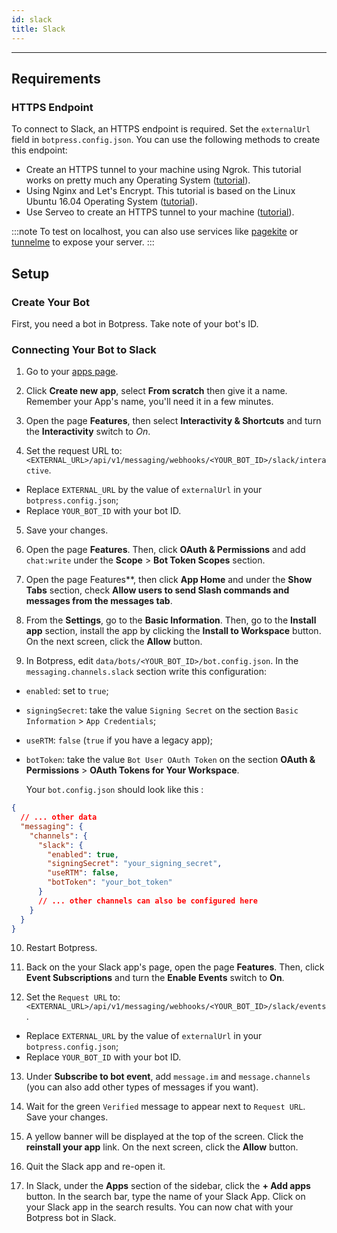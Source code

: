 ```yaml
---
id: slack
title: Slack
---
```


--------------------

## Requirements

### HTTPS Endpoint

To connect to Slack, an HTTPS endpoint is required. Set the `externalUrl` field in `botpress.config.json`. You can use the following methods to create this endpoint:

- Create an HTTPS tunnel to your machine using Ngrok. This tutorial works on pretty much any Operating System ([tutorial](https://api.slack.com/tutorials/tunneling-with-ngrok)).
- Using Nginx and Let's Encrypt. This tutorial is based on the Linux Ubuntu 16.04 Operating System ([tutorial](https://www.digitalocean.com/community/tutorials/how-to-secure-nginx-with-let-s-encrypt-on-ubuntu-16-04)).
- Use Serveo to create an HTTPS tunnel to your machine ([tutorial](https://medium.com/automationmaster/how-to-forward-my-local-port-to-public-using-serveo-4979f352a3bf)).

:::note
To test on localhost, you can also use services like [pagekite](https://pagekite.net/) or [tunnelme](https://localtunnel.github.io/www/) to expose your server.
:::

## Setup

### Create Your Bot

First, you need a bot in Botpress. Take note of your bot's ID.

### Connecting Your Bot to Slack

1. Go to your [apps page](https://api.slack.com/apps).

2. Click **Create new app**, select **From scratch** then give it a name. Remember your App's name, you'll need it in a few minutes.

3. Open the page **Features**, then select **Interactivity & Shortcuts** and turn the **Interactivity** switch to *On*.

4. Set the request URL to: `<EXTERNAL_URL>/api/v1/messaging/webhooks/<YOUR_BOT_ID>/slack/interactive`.

- Replace `EXTERNAL_URL` by the value of `externalUrl` in your `botpress.config.json`;
- Replace `YOUR_BOT_ID` with your bot ID.

5. Save your changes.

6. Open the page **Features**. Then, click **OAuth & Permissions** and add `chat:write` under the **Scope** > **Bot Token Scopes** section.

7. Open the page Features**, then click **App Home** and under the **Show Tabs** section, check **Allow users to send Slash commands and messages from the messages tab**.

8. From the **Settings**, go to the **Basic Information**. Then, go to the **Install app** section, install the app by clicking the **Install to Workspace** button. On the next screen, click the **Allow** button.

9. In Botpress, edit `data/bots/<YOUR_BOT_ID>/bot.config.json`. In the `messaging.channels.slack` section write this configuration:

- `enabled`: set to `true`;
- `signingSecret`: take the value `Signing Secret` on the section `Basic Information` > `App Credentials`;
- `useRTM`: `false` (`true` if you have a legacy app);
- `botToken`: take the value `Bot User OAuth Token` on the section **OAuth & Permissions** > **OAuth Tokens for Your Workspace**.

  Your `bot.config.json` should look like this :

```json
{
  // ... other data
  "messaging": {
    "channels": {
      "slack": {
        "enabled": true,
        "signingSecret": "your_signing_secret",
        "useRTM": false,
        "botToken": "your_bot_token"
      }
      // ... other channels can also be configured here
    }
  }
}
```

10. Restart Botpress.

11. Back on the your Slack app's page, open the page **Features**. Then, click **Event Subscriptions** and turn the **Enable Events** switch to **On**.

12. Set the `Request URL` to: `<EXTERNAL_URL>/api/v1/messaging/webhooks/<YOUR_BOT_ID>/slack/events`.

- Replace `EXTERNAL_URL` by the value of `externalUrl` in your `botpress.config.json`;
- Replace `YOUR_BOT_ID` with your bot ID.

13. Under **Subscribe to bot event**, add `message.im` and `message.channels` (you can also add other types of messages if you want).

14. Wait for the green `Verified` message to appear next to `Request URL`. Save your changes.

15. A yellow banner will be displayed at the top of the screen. Click the **reinstall your app** link. On the next screen, click the **Allow** button.

16. Quit the Slack app and re-open it.

17. In Slack, under the **Apps** section of the sidebar, click the **+ Add apps** button. In the search bar, type the name of your Slack App. Click on your Slack app in the search results. You can now chat with your Botpress bot in Slack.
